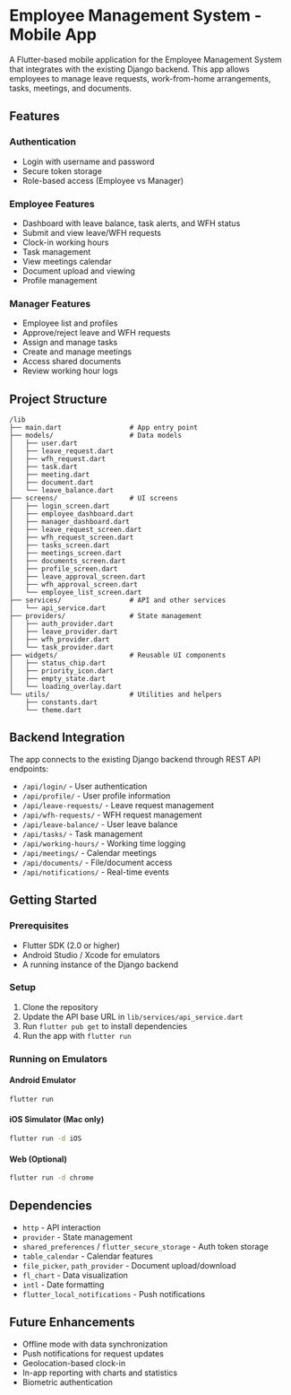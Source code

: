 # Employee Management System - Mobile App

A Flutter-based mobile application for the Employee Management System that integrates with the existing Django backend. This app allows employees to manage leave requests, work-from-home arrangements, tasks, meetings, and documents.

## Features

### Authentication
- Login with username and password
- Secure token storage
- Role-based access (Employee vs Manager)

### Employee Features
- Dashboard with leave balance, task alerts, and WFH status
- Submit and view leave/WFH requests
- Clock-in working hours
- Task management
- View meetings calendar
- Document upload and viewing
- Profile management

### Manager Features
- Employee list and profiles
- Approve/reject leave and WFH requests
- Assign and manage tasks
- Create and manage meetings
- Access shared documents
- Review working hour logs

## Project Structure

```
/lib
├── main.dart                 # App entry point
├── models/                   # Data models
│   ├── user.dart
│   ├── leave_request.dart
│   ├── wfh_request.dart
│   ├── task.dart
│   ├── meeting.dart
│   ├── document.dart
│   └── leave_balance.dart
├── screens/                  # UI screens
│   ├── login_screen.dart
│   ├── employee_dashboard.dart
│   ├── manager_dashboard.dart
│   ├── leave_request_screen.dart
│   ├── wfh_request_screen.dart
│   ├── tasks_screen.dart
│   ├── meetings_screen.dart
│   ├── documents_screen.dart
│   ├── profile_screen.dart
│   ├── leave_approval_screen.dart
│   ├── wfh_approval_screen.dart
│   └── employee_list_screen.dart
├── services/                 # API and other services
│   └── api_service.dart
├── providers/                # State management
│   ├── auth_provider.dart
│   ├── leave_provider.dart
│   ├── wfh_provider.dart
│   └── task_provider.dart
├── widgets/                  # Reusable UI components
│   ├── status_chip.dart
│   ├── priority_icon.dart
│   ├── empty_state.dart
│   └── loading_overlay.dart
└── utils/                    # Utilities and helpers
    ├── constants.dart
    └── theme.dart
```

## Backend Integration

The app connects to the existing Django backend through REST API endpoints:

- `/api/login/` - User authentication
- `/api/profile/` - User profile information
- `/api/leave-requests/` - Leave request management
- `/api/wfh-requests/` - WFH request management
- `/api/leave-balance/` - User leave balance
- `/api/tasks/` - Task management
- `/api/working-hours/` - Working time logging
- `/api/meetings/` - Calendar meetings
- `/api/documents/` - File/document access
- `/api/notifications/` - Real-time events

## Getting Started

### Prerequisites
- Flutter SDK (2.0 or higher)
- Android Studio / Xcode for emulators
- A running instance of the Django backend

### Setup
1. Clone the repository
2. Update the API base URL in `lib/services/api_service.dart`
3. Run `flutter pub get` to install dependencies
4. Run the app with `flutter run`

### Running on Emulators

#### Android Emulator
```bash
flutter run
```

#### iOS Simulator (Mac only)
```bash
flutter run -d iOS
```

#### Web (Optional)
```bash
flutter run -d chrome
```

## Dependencies

- `http` - API interaction
- `provider` - State management
- `shared_preferences` / `flutter_secure_storage` - Auth token storage
- `table_calendar` - Calendar features
- `file_picker`, `path_provider` - Document upload/download
- `fl_chart` - Data visualization
- `intl` - Date formatting
- `flutter_local_notifications` - Push notifications

## Future Enhancements

- Offline mode with data synchronization
- Push notifications for request updates
- Geolocation-based clock-in
- In-app reporting with charts and statistics
- Biometric authentication
